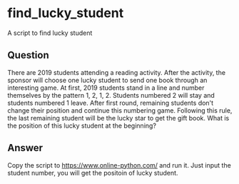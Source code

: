 # find_lucky_student

A script to find lucky student

## Question

There are 2019 students attending a reading activity. After the activity, the sponsor will choose one lucky student to send one book through an interesting
game. At first, 2019 students stand in a line and number themselves by the pattern 1, 2, 1, 2. Students numbered 2 will stay and students numbered 1 leave.
After first round, remaining students don't change their position and continue this numbering game. Following this rule, the last remaining student will be the lucky star to get the gift book. What is the position of this lucky student at the beginning?

## Answer

Copy the script to https://www.online-python.com/ and run it. Just input the student number, you will get the positoin of lucky student.
